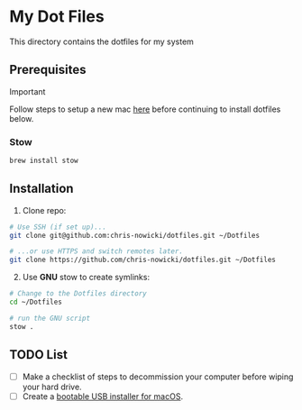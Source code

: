 # My Dot Files

This directory contains the dotfiles for my system

## Prerequisites
> [!IMPORTANT]
> Follow steps to setup a new mac [here](https://github.com/chris-nowicki/mac-setup) before continuing to install dotfiles below.

### Stow
```sh
brew install stow
```

## Installation

1. Clone repo:

```zsh
# Use SSH (if set up)...
git clone git@github.com:chris-nowicki/dotfiles.git ~/Dotfiles

# ...or use HTTPS and switch remotes later.
git clone https://github.com/chris-nowicki/dotfiles.git ~/Dotfiles
```

2. Use **GNU** stow to create symlinks:

```zsh
# Change to the Dotfiles directory
cd ~/Dotfiles

# run the GNU script
stow .
```

## TODO List

- [ ] Make a checklist of steps to decommission your computer before wiping your hard drive.
- [ ] Create a [bootable USB installer for macOS](https://support.apple.com/en-us/HT201372).